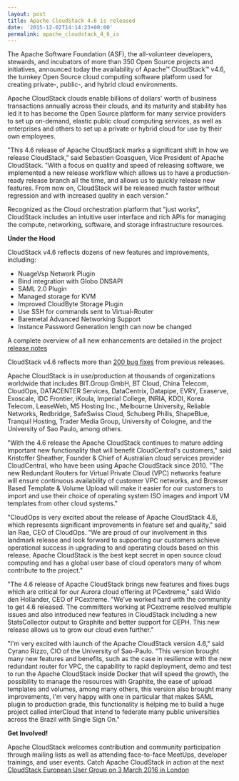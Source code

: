 ```yaml
---
layout: post
title: Apache CloudStack 4.6 is released
date: '2015-12-02T14:14:23+00:00'
permalink: apache_cloudstack_4_6_is
---
```

<p>The Apache Software Foundation (ASF), the all-volunteer developers, stewards, and incubators of more than 350 Open Source projects and initiatives, announced today the availability of Apache™ CloudStack™ v4.6, the turnkey Open Source cloud computing software platform used for creating private-, public-, and hybrid cloud environments.</p>
 
<p>Apache CloudStack clouds enable billions of dollars' worth of business transactions annually across their clouds, and its maturity and stability has led it to has become the Open Source platform for many service providers to set up on-demand, elastic public cloud computing services, as well as enterprises and others to set up a private or hybrid cloud for use by their own employees.</p>
 
<p>"This 4.6 release of Apache CloudStack marks a significant shift in how we release CloudStack," said Sebastien Goasguen, Vice President of Apache CloudStack. "With a focus on quality and speed of releasing software, we implemented a new release workflow which allows us to have a production-ready release branch all the time, and allows us to quickly release new features. From now on, CloudStack will be released much faster without regression and with increased quality in each version."</p>
 
<p>Recognized as the Cloud orchestration platform that "just works", CloudStack includes an intuitive user interface and rich APIs for managing the compute, networking, software, and storage infrastructure resources.</p>
 
<b><p>Under the Hood</p></b>
 
<p>CloudStack v4.6 reflects dozens of new features and improvements, including:</p>
 
<ul>
<li>NuageVsp Network Plugin</li>
<li>Bind integration with Globo DNSAPI</li>
<li>SAML 2.0 Plugin</li>
<li>Managed storage for KVM</li>
<li>Improved CloudByte Storage Plugin</li>
<li>Use SSH for commands sent to Virtual-Router</li>
<li>Baremetal Advanced Networking Support</li>
<li>Instance Password Generation length can now be changed</li>
 </ul>

<p>A complete overview of all new enhancements are detailed in the project <a href="http://docs.cloudstack.apache.org/projects/cloudstack-release-notes/en/4.6.0/index.html">release notes</a>
</p>
 
<p>CloudStack v4.6 reflects more than <a href="http://docs.cloudstack.apache.org/projects/cloudstack-release-notes/en/4.6.0/fixed_issues.html">200 bug fixes</a> from previous releases.</p>
 
<p>Apache CloudStack is in use/production at thousands of organizations worldwide that includes BIT.Group GmbH, BT Cloud, China Telecom, CloudOps, DATACENTER Services, DataCentrix, Datapipe, EVRY, Exaserve, Exoscale, IDC Frontier, iKoula, Imperial College, INRIA, KDDI, Korea Telecom, LeaseWeb, M5 Hosting Inc., Melbourne University, Reliable Networks, Redbridge, SafeSwiss Cloud, Schuberg Philis, ShapeBlue, Tranquil Hosting, Trader Media Group, University of Cologne, and the University of Sao Paulo, among others.</p>
 
<p>"With the 4.6 release the Apache CloudStack continues to mature adding important new functionality that will benefit CloudCentral's customers," said Kristoffer Sheather, Founder & Chief of Australian cloud services provider CloudCentral, who have been using Apache CloudStack since 2010. "The new Redundant Routers for Virtual Private Cloud (VPC) networks feature will ensure continuous availability of customer VPC networks, and Browser Based Template & Volume Upload will make it easier for our customers to import and use their choice of operating system ISO images and import VM templates from other cloud systems."</p>
 
<p>"CloudOps is very excited about the release of Apache CloudStack 4.6, which represents significant improvements in feature set and quality," said Ian Rae, CEO of CloudOps. "We are proud of our involvement in this landmark release and look forward to supporting our customers achieve operational success in upgrading to and operating clouds based on this release. Apache
CloudStack is the best kept secret in open source cloud computing and has a global user base of cloud operators many of whom contribute to the project."</p>
 
<p>"The 4.6 release of Apache CloudStack brings new features and fixes bugs which are critical for our Aurora cloud offering at PCextreme," said Wido den Hollander, CEO of PCextreme. "We've worked hard with the community to get 4.6 released. The committers working at PCextreme resolved multiple issues and also introduced new features in CloudStack including a new StatsCollector output to Graphite and better support for CEPH. This new release allows us to grow our cloud even further."</p>
 
<p>"I'm very excited with launch of the Apache CloudStack version 4.6," said Cyrano Rizzo, CIO of the University of Sao-Paulo. "This version brought many new features and benefits, such as the case in resilience with the new redundant router for VPC, the capability to rapid deployment, demo and test to run the Apache CloudStack inside Docker that will speed the growth, the possibility to manage the resources with Graphite, the ease of upload templates and volumes, among many others, this version also brought many improvements, I'm very happy with one in particular that makes SAML plugin to production grade, this functionality is helping me to build a huge project called interCloud that intend to federate many public universities across the Brazil with Single Sign On."</p>
 
<p><b>Get Involved!</b></p>
<p>Apache CloudStack welcomes contribution and community participation through mailing lists as well as attending face-to-face MeetUps, developer trainings, and user events. Catch Apache CloudStack in action at the next <a href="https://www.eventbrite.co.uk/e/cloudstack-european-user-group-tickets-19726408218">CloudStack European User Group on 3 March 2016 in London</a></p>
